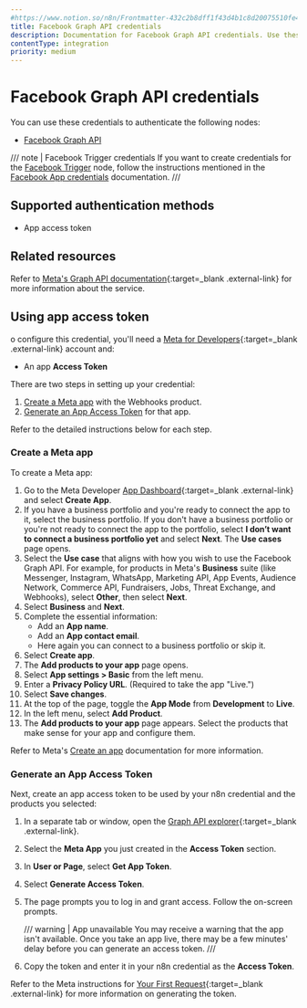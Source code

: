 ```yaml
---
#https://www.notion.so/n8n/Frontmatter-432c2b8dff1f43d4b1c8d20075510fe4
title: Facebook Graph API credentials
description: Documentation for Facebook Graph API credentials. Use these credentials to authenticate Facebook Graph API in n8n, a workflow automation platform.
contentType: integration
priority: medium
---
```


# Facebook Graph API credentials

You can use these credentials to authenticate the following nodes:

- [Facebook Graph API](/integrations/builtin/app-nodes/n8n-nodes-base.facebookgraphapi/)

/// note | Facebook Trigger credentials
If you want to create credentials for the [Facebook Trigger](/integrations/builtin/trigger-nodes/n8n-nodes-base.facebooktrigger/) node, follow the instructions mentioned in the [Facebook App credentials](/integrations/builtin/credentials/facebookapp/) documentation.
///

## Supported authentication methods

- App access token

## Related resources

Refer to [Meta's Graph API documentation](https://developers.facebook.com/docs/graph-api/overview){:target=_blank .external-link} for more information about the service.

## Using app access token

o configure this credential, you'll need a [Meta for Developers](https://developers.facebook.com/){:target=_blank .external-link} account and:

- An app **Access Token**

There are two steps in setting up your credential:

1. [Create a Meta app](#create-a-meta-app) with the Webhooks product.
2. [Generate an App Access Token](#generate-an-app-access-token) for that app.

Refer to the detailed instructions below for each step.

### Create a Meta app

To create a Meta app:

1. Go to the Meta Developer [App Dashboard](https://developers.facebook.com/apps){:target=_blank .external-link} and select **Create App**.
2. If you have a business portfolio and you're ready to connect the app to it, select the business portfolio. If you don't have a business portfolio or you're not ready to connect the app to the portfolio, select **I don’t want to connect a business portfolio yet** and select **Next**. The **Use cases** page opens.
3. Select the **Use case** that aligns with how you wish to use the Facebook Graph API. For example, for products in Meta's **Business** suite (like Messenger, Instagram, WhatsApp, Marketing API, App Events, Audience Network, Commerce API, Fundraisers, Jobs, Threat Exchange, and Webhooks), select **Other**, then select **Next**.
4. Select **Business** and **Next**.
5. Complete the essential information:
    * Add an **App name**.
    * Add an **App contact email**.
    * Here again you can connect to a business portfolio or skip it.
1. Select **Create app**.
1. The **Add products to your app** page opens.
1. Select **App settings > Basic** from the left menu.
1. Enter a **Privacy Policy URL**. (Required to take the app "Live.")
1. Select **Save changes**.
1. At the top of the page, toggle the **App Mode** from **Development** to **Live**.
1. In the left menu, select **Add Product**.
6. The **Add products to your app** page appears. Select the products that make sense for your app and configure them.

Refer to Meta's [Create an app](https://developers.facebook.com/docs/development/create-an-app) documentation for more information.

### Generate an App Access Token

Next, create an app access token to be used by your n8n credential and the products you selected:

1. In a separate tab or window, open the [Graph API explorer](https://developers.facebook.com/tools/explorer/){:target=_blank .external-link}.
2. Select the **Meta App** you just created in the **Access Token** section.
3. In **User or Page**, select **Get App Token**.
4. Select **Generate Access Token**.
5. The page prompts you to log in and grant access. Follow the on-screen prompts.

    /// warning | App unavailable
    You may receive a warning that the app isn't available. Once you take an app live, there may be a few minutes' delay before you can generate an access token.
    ///

5. Copy the token and enter it in your n8n credential as the **Access Token**.

Refer to the Meta instructions for [Your First Request](https://developers.facebook.com/docs/graph-api/get-started#get-started){:target=_blank .external-link} for more information on generating the token.
